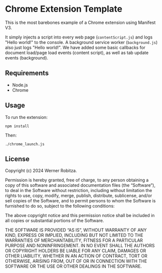 # Chrome Extension Template

This is the most barebones example of a Chrome extension using Manifest V3.

It simply injects a script into every web page (`contentScript.js`) and logs "Hello world!" to the console. A background service worker (`background.js`) also just logs "Hello world!". We have added some basic callbacks for document load/page load events (content script), as well as tab update events (background).

## Requirements

- Node.js
- Chrome

## Usage

To run the extension:

```
npm install
```

Then:

```
./chrome_launch.js
```

## License

Copyright (c) 2024 Werner Robitza.

Permission is hereby granted, free of charge, to any person obtaining a copy of this software and associated documentation files (the “Software”), to deal in the Software without restriction, including without limitation the rights to use, copy, modify, merge, publish, distribute, sublicense, and/or sell copies of the Software, and to permit persons to whom the Software is furnished to do so, subject to the following conditions:

The above copyright notice and this permission notice shall be included in all copies or substantial portions of the Software.

THE SOFTWARE IS PROVIDED “AS IS”, WITHOUT WARRANTY OF ANY KIND, EXPRESS OR IMPLIED, INCLUDING BUT NOT LIMITED TO THE WARRANTIES OF MERCHANTABILITY, FITNESS FOR A PARTICULAR PURPOSE AND NONINFRINGEMENT. IN NO EVENT SHALL THE AUTHORS OR COPYRIGHT HOLDERS BE LIABLE FOR ANY CLAIM, DAMAGES OR OTHER LIABILITY, WHETHER IN AN ACTION OF CONTRACT, TORT OR OTHERWISE, ARISING FROM, OUT OF OR IN CONNECTION WITH THE SOFTWARE OR THE USE OR OTHER DEALINGS IN THE SOFTWARE.
